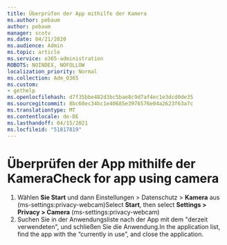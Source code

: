 ```yaml
---
title: Überprüfen der App mithilfe der Kamera
ms.author: pebaum
author: pebaum
manager: scotv
ms.date: 04/21/2020
ms.audience: Admin
ms.topic: article
ms.service: o365-administration
ROBOTS: NOINDEX, NOFOLLOW
localization_priority: Normal
ms.collection: Adm_O365
ms.custom:
- gethelp
ms.openlocfilehash: d7f35bbe482d3bc5bae8c9d7af4ec1e3dcd0de35
ms.sourcegitcommit: 8bc60ec34bc1e40685e3976576e04a2623f63a7c
ms.translationtype: MT
ms.contentlocale: de-DE
ms.lasthandoff: 04/15/2021
ms.locfileid: "51817819"
---
```

# <a name="check-for-app-using-camera"></a><span data-ttu-id="810fc-102">Überprüfen der App mithilfe der Kamera</span><span class="sxs-lookup"><span data-stu-id="810fc-102">Check for app using camera</span></span>

1. <span data-ttu-id="810fc-103">Wählen **Sie Start** und dann Einstellungen > Datenschutz > **Kamera** aus (ms-settings:privacy-webcam)</span><span class="sxs-lookup"><span data-stu-id="810fc-103">Select **Start**, then select **Settings > Privacy > Camera** (ms-settings:privacy-webcam)</span></span>
2. <span data-ttu-id="810fc-104">Suchen Sie in der Anwendungsliste nach der App mit dem "derzeit verwendeten", und schließen Sie die Anwendung.</span><span class="sxs-lookup"><span data-stu-id="810fc-104">In the application list, find the app with the “currently in use”, and close the application.</span></span>
